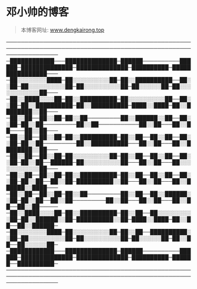 # 邓小帅的博客

>本博客网址: www.dengkairong.top

──────────────────────────────────────────────────────────────────────────────────────────────────────────────────
─████████████───██████████████─██████──────────██████─██████████████─██████████████─██████████─████████████████───
─██░░░░░░░░████─██░░░░░░░░░░██─██░░██████████──██░░██─██░░░░░░░░░░██─██░░░░░░░░░░██─██░░░░░░██─██░░░░░░░░░░░░██───
─██░░████░░░░██─██░░██████████─██░░░░░░░░░░██──██░░██─██░░██████████─██░░██████████─████░░████─██░░████████░░██───
─██░░██──██░░██─██░░██─────────██░░██████░░██──██░░██─██░░██─────────██░░██───────────██░░██───██░░██────██░░██───
─██░░██──██░░██─██░░██████████─██░░██──██░░██──██░░██─██░░██─────────██░░██████████───██░░██───██░░████████░░██───
─██░░██──██░░██─██░░░░░░░░░░██─██░░██──██░░██──██░░██─██░░██──██████─██░░░░░░░░░░██───██░░██───██░░░░░░░░░░░░██───
─██░░██──██░░██─██░░██████████─██░░██──██░░██──██░░██─██░░██──██░░██─██████████░░██───██░░██───██░░██████░░████───
─██░░██──██░░██─██░░██─────────██░░██──██░░██████░░██─██░░██──██░░██─────────██░░██───██░░██───██░░██──██░░██─────
─██░░████░░░░██─██░░██████████─██░░██──██░░░░░░░░░░██─██░░██████░░██─██████████░░██─████░░████─██░░██──██░░██████─
─██░░░░░░░░████─██░░░░░░░░░░██─██░░██──██████████░░██─██░░░░░░░░░░██─██░░░░░░░░░░██─██░░░░░░██─██░░██──██░░░░░░██─
─████████████───██████████████─██████──────────██████─██████████████─██████████████─██████████─██████──██████████─
──────────────────────────────────────────────────────────────────────────────────────────────────────────────────

